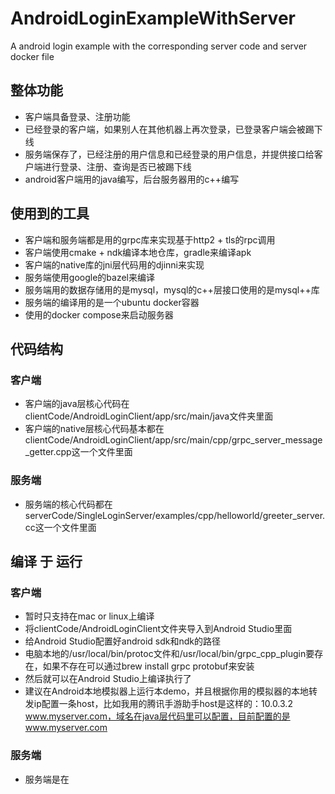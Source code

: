 # AndroidLoginExampleWithServer
A android login example with the corresponding server code and server docker file

## 整体功能
- 客户端具备登录、注册功能
- 已经登录的客户端，如果别人在其他机器上再次登录，已登录客户端会被踢下线
- 服务端保存了，已经注册的用户信息和已经登录的用户信息，并提供接口给客户端进行登录、注册、查询是否已被踢下线
- android客户端用的java编写，后台服务器用的c++编写

## 使用到的工具
- 客户端和服务端都是用的grpc库来实现基于http2 + tls的rpc调用
- 客户端使用cmake + ndk编译本地仓库，gradle来编译apk
- 客户端的native库的jni层代码用的djinni来实现
- 服务端使用google的bazel来编译
- 服务端用的数据存储用的是mysql，mysql的c++层接口使用的是mysql++库
- 服务端的编译用的是一个ubuntu docker容器
- 使用的docker compose来启动服务器

## 代码结构
### 客户端
- 客户端的java层核心代码在clientCode/AndroidLoginClient/app/src/main/java文件夹里面
- 客户端的native层核心代码基本都在clientCode/AndroidLoginClient/app/src/main/cpp/grpc_server_message_getter.cpp这一个文件里面

### 服务端
- 服务端的核心代码都在serverCode/SingleLoginServer/examples/cpp/helloworld/greeter_server.cc这一个文件里面

## 编译 于 运行
### 客户端
- 暂时只支持在mac or linux上编译
- 将clientCode/AndroidLoginClient文件夹导入到Android Studio里面
- 给Android Studio配置好android sdk和ndk的路径
- 电脑本地的/usr/local/bin/protoc文件和/usr/local/bin/grpc_cpp_plugin要存在，如果不存在可以通过brew install grpc protobuf来安装
- 然后就可以在Android Studio上编译执行了
- 建议在Android本地模拟器上运行本demo，并且根据你用的模拟器的本地转发ip配置一条host，比如我用的腾讯手游助手host是这样的：10.0.3.2        www.myserver.com，域名在java层代码里可以配置，目前配置的是www.myserver.com

### 服务端
- 服务端是在





